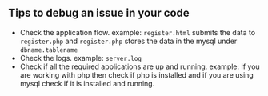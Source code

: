## Tips to debug an issue in your code
* Check the application flow. example: `register.html` submits the data to `register.php` and `register.php` stores the data in the mysql under `dbname.tablename`   
* Check the logs. example: `server.log`
* Check if all the required applications are up and running. example: If you are working with php then check if php is installed and if you are using mysql check if it is installed and running.
